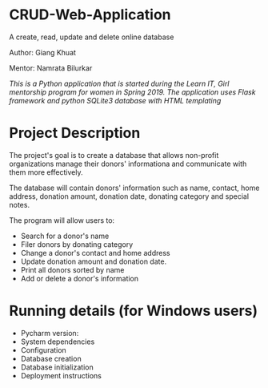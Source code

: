 # CRUD-Web-Application
A create, read, update and delete online database

Author:  Giang Khuat

Mentor: Namrata Bilurkar

*This is a Python application that is started during the Learn IT, Girl mentorship program for women in Spring 2019.
The application uses Flask framework and python SQLite3 database with HTML templating*

#  Project Description

The project's goal is to create a database that allows non-profit organizations manage their donors' informationa and communicate with them
more effectively.

The database will contain donors' information such as name, contact, home address, donation amount, donation date, donating category and special notes.

The program will allow users to:
 * Search for a donor's name
 * Filer donors by donating category
 * Change a donor's contact and home address
 * Update donation amount and donation date.
 * Print all donors sorted by name
 * Add or delete a donor's information
 
# Running details (for Windows users)

* Pycharm version: 
* System dependencies
* Configuration
* Database creation
* Database initialization
* Deployment instructions
